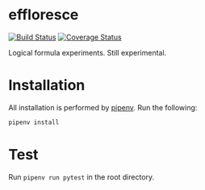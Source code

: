 # effloresce

[![Build Status](https://travis-ci.org/ndrein/effloresce.svg?branch=master)](https://travis-ci.org/ndrein/effloresce)
[![Coverage Status](https://coveralls.io/repos/github/ndrein/effloresce/badge.svg?branch=master)](https://coveralls.io/github/ndrein/effloresce?branch=master)

Logical formula experiments.  Still experimental.


# Installation

All installation is performed by [pipenv](https://docs.pipenv.org/en/latest/).  Run the following:
```bash
pipenv install
```


# Test

Run `pipenv run pytest` in the root directory.